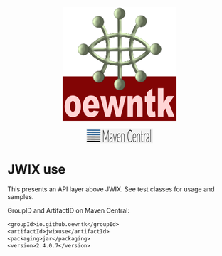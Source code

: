 <!--suppress HtmlDeprecatedAttribute -->
<p align="center">
<img alt="oewntk" width="256" height="256" src="images/oewntk.png">
</p>
<!--suppress HtmlDeprecatedAttribute -->
<p align="center">
<img alt="mavencentral" width="150" src="images/mavencentral.png">
</p>

# JWIX use

This presents an API layer above JWIX.
See test classes for usage and samples.

GroupID and ArtifactID on Maven Central:

	<groupId>io.github.oewntk</groupId>
	<artifactId>jwixuse</artifactId>
	<packaging>jar</packaging>
	<version>2.4.0.7</version>